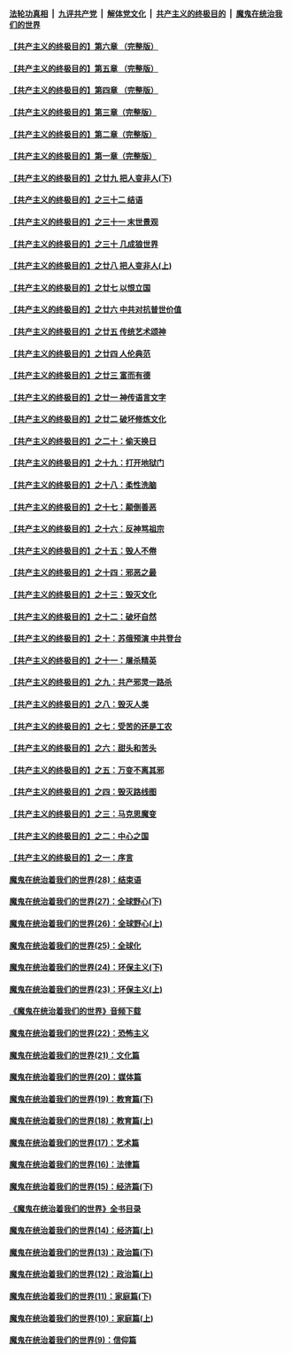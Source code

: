 ####  [法轮功真相](../../../../basic/blob/master/README.md?t=06110631) &nbsp;|&nbsp; [九评共产党](../../../../9ping.md/blob/master/README.md?t=06110631) &nbsp;|&nbsp; [解体党文化](../../../../jtdwh.md/blob/master/README.md?t=06110631)  &nbsp;|&nbsp; [共产主义的终极目的](../../../../gczydzjmd.md/blob/master/README.md?t=06110631) &nbsp;|&nbsp; [魔鬼在统治我们的世界](../../../../mgztzwmdsj.md/blob/master/README.md?t=06110631) 

#### [【共产主义的终极目的】第六章 （完整版）](../pages/nsc422/n11428913.md?t=06110631) 

#### [【共产主义的终极目的】第五章 （完整版）](../pages/nsc422/n11428912.md?t=06110631) 

#### [【共产主义的终极目的】第四章 （完整版）](../pages/nsc422/n11428907.md?t=06110631) 

#### [【共产主义的终极目的】第三章（完整版）](../pages/nsc422/n11428848.md?t=06110631) 

#### [【共产主义的终极目的】第二章（完整版）](../pages/nsc422/n11428831.md?t=06110631) 

#### [【共产主义的终极目的】第一章（完整版）](../pages/nsc422/n11417651.md?t=06110631) 

#### [【共产主义的终极目的】之廿九 把人变非人(下)](../pages/nsc422/n11344140.md?t=06110631) 

#### [【共产主义的终极目的】之三十二 结语](../pages/nsc422/n11360535.md?t=06110631) 

#### [【共产主义的终极目的】之三十一 末世景观](../pages/nsc422/n11351129.md?t=06110631) 

#### [【共产主义的终极目的】之三十 几成狼世界](../pages/nsc422/n11348280.md?t=06110631) 

#### [【共产主义的终极目的】之廿八 把人变非人(上)](../pages/nsc422/n11340492.md?t=06110631) 

#### [【共产主义的终极目的】之廿七 以恨立国](../pages/nsc422/n11336944.md?t=06110631) 

#### [【共产主义的终极目的】之廿六 中共对抗普世价值](../pages/nsc422/n11324785.md?t=06110631) 

#### [【共产主义的终极目的】之廿五 传统艺术颂神](../pages/nsc422/n11296396.md?t=06110631) 

#### [【共产主义的终极目的】之廿四 人伦典范](../pages/nsc422/n11296397.md?t=06110631) 

#### [【共产主义的终极目的】之廿三 富而有德](../pages/nsc422/n11283598.md?t=06110631) 

#### [【共产主义的终极目的】之廿一 神传语言文字](../pages/nsc422/n11263265.md?t=06110631) 

#### [【共产主义的终极目的】之廿二 破坏修炼文化](../pages/nsc422/n11245728.md?t=06110631) 

#### [【共产主义的终极目的】之二十：偷天换日](../pages/nsc422/n11238846.md?t=06110631) 

#### [【共产主义的终极目的】之十九：打开地狱门](../pages/nsc422/n11206376.md?t=06110631) 

#### [【共产主义的终极目的】之十八：柔性洗脑](../pages/nsc422/n11199994.md?t=06110631) 

#### [【共产主义的终极目的】之十七：颠倒善恶](../pages/nsc422/n11179782.md?t=06110631) 

#### [【共产主义的终极目的】之十六：反神骂祖宗](../pages/nsc422/n11166798.md?t=06110631) 

#### [【共产主义的终极目的】之十五：毁人不倦](../pages/nsc422/n11166792.md?t=06110631) 

#### [【共产主义的终极目的】之十四：邪恶之最](../pages/nsc422/n11150249.md?t=06110631) 

#### [【共产主义的终极目的】之十三：毁灭文化](../pages/nsc422/n11135227.md?t=06110631) 

#### [【共产主义的终极目的】之十二：破坏自然](../pages/nsc422/n11135214.md?t=06110631) 

#### [【共产主义的终极目的】之十：苏俄预演 中共登台](../pages/nsc422/n11118424.md?t=06110631) 

#### [【共产主义的终极目的】之十一：屠杀精英](../pages/nsc422/n11118442.md?t=06110631) 

#### [【共产主义的终极目的】之九：共产邪灵一路杀](../pages/nsc422/n11114139.md?t=06110631) 

#### [【共产主义的终极目的】之八：毁灭人类](../pages/nsc422/n11108503.md?t=06110631) 

#### [【共产主义的终极目的】之七：受苦的还是工农](../pages/nsc422/n11101809.md?t=06110631) 

#### [【共产主义的终极目的】之六：甜头和苦头](../pages/nsc422/n11096971.md?t=06110631) 

#### [【共产主义的终极目的】之五：万变不离其邪](../pages/nsc422/n11091285.md?t=06110631) 

#### [【共产主义的终极目的】之四：毁灭路线图](../pages/nsc422/n11086284.md?t=06110631) 

#### [【共产主义的终极目的】之三：马克思魔变](../pages/nsc422/n11061941.md?t=06110631) 

#### [【共产主义的终极目的】之二：中心之国](../pages/nsc422/n11047728.md?t=06110631) 

#### [【共产主义的终极目的】之一：序言](../pages/nsc422/n11086077.md?t=06110631) 

#### [魔鬼在统治着我们的世界(28)：结束语](../pages/nsc422/n10936246.md?t=06110631) 

#### [魔鬼在统治着我们的世界(27)：全球野心(下)](../pages/nsc422/n10928319.md?t=06110631) 

#### [魔鬼在统治着我们的世界(26)：全球野心(上)](../pages/nsc422/n10900318.md?t=06110631) 

#### [魔鬼在统治着我们的世界(25)：全球化](../pages/nsc422/n10788205.md?t=06110631) 

#### [魔鬼在统治着我们的世界(24)：环保主义(下)](../pages/nsc422/n10695307.md?t=06110631) 

#### [魔鬼在统治着我们的世界(23)：环保主义(上)](../pages/nsc422/n10688613.md?t=06110631) 

#### [《魔鬼在统治着我们的世界》音频下载](../pages/nsc422/n10635553.md?t=06110631) 

#### [魔鬼在统治着我们的世界(22)：恐怖主义](../pages/nsc422/n10614727.md?t=06110631) 

#### [魔鬼在统治着我们的世界(21)：文化篇](../pages/nsc422/n10597706.md?t=06110631) 

#### [魔鬼在统治着我们的世界(20)：媒体篇](../pages/nsc422/n10586579.md?t=06110631) 

#### [魔鬼在统治着我们的世界(19)：教育篇(下)](../pages/nsc422/n10564808.md?t=06110631) 

#### [魔鬼在统治着我们的世界(18)：教育篇(上)](../pages/nsc422/n10526970.md?t=06110631) 

#### [魔鬼在统治着我们的世界(17)：艺术篇](../pages/nsc422/n10499093.md?t=06110631) 

#### [魔鬼在统治着我们的世界(16)：法律篇](../pages/nsc422/n10485969.md?t=06110631) 

#### [魔鬼在统治着我们的世界(15)：经济篇(下)](../pages/nsc422/n10469975.md?t=06110631) 

#### [《魔鬼在统治着我们的世界》全书目录](../pages/nsc422/n10464261.md?t=06110631) 

#### [魔鬼在统治着我们的世界(14)：经济篇(上)](../pages/nsc422/n10457370.md?t=06110631) 

#### [魔鬼在统治着我们的世界(13)：政治篇(下)](../pages/nsc422/n10448270.md?t=06110631) 

#### [魔鬼在统治着我们的世界(12)：政治篇(上)](../pages/nsc422/n10444576.md?t=06110631) 

#### [魔鬼在统治着我们的世界(11)：家庭篇(下)](../pages/nsc422/n10440961.md?t=06110631) 

#### [魔鬼在统治着我们的世界(10)：家庭篇(上)](../pages/nsc422/n10435448.md?t=06110631) 

#### [魔鬼在统治着我们的世界(9)：信仰篇](../pages/nsc422/n10432159.md?t=06110631) 


